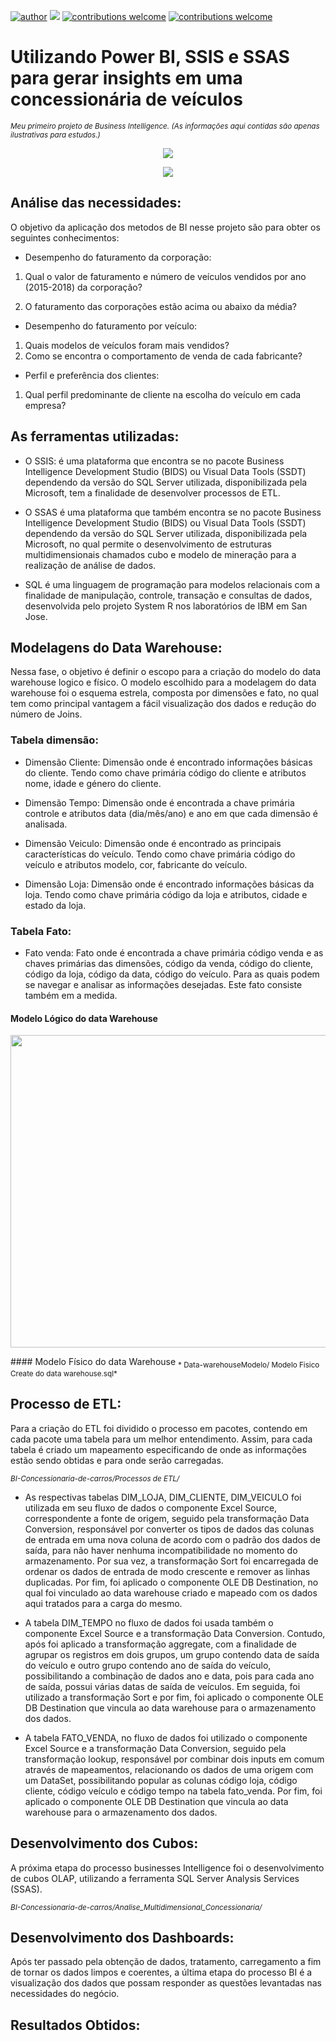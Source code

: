 [![author](https://img.shields.io/badge/author-AnaMariaCarvalho-red.svg)](https://www.linkedin.com/in/carvalhoanamaria/) [![](https://img.shields.io/badge/License-GPLv3-blue.svg)](http://perso.crans.org/besson/LICENSE.html) [![contributions welcome](https://img.shields.io/badge/contributions-welcome-brightgreen.svg?style=flat)](https://github.com/carvalhoanamaria) [![contributions welcome](https://img.shields.io/badge/redeSocial-lindedin-brightgreen.svg?style=flat)](https://www.linkedin.com/in/carvalhoanamaria)

# Utilizando Power BI, SSIS e SSAS para gerar insights em uma concessionária de veículos
<sub>*Meu primeiro projeto de Business Intelligence. (As informações aqui contidas são apenas ilustrativas para estudos.)*</sub>

<p align="center">
  <img src="Imagens-Telas-PowerBI/DesempenhoFaturamentoCorporacaoW.png" >
</p>

<p align="center">
  <img src="Imagens-Telas-PowerBI/DesempenhoFaturamentoCorporacaoM.png" >
</p>

## Análise das necessidades:
  O objetivo da aplicação dos metodos de BI nesse projeto são  para obter os seguintes conhecimentos:
* Desempenho do faturamento da corporação:
1. Qual o valor de faturamento e número de veículos vendidos por ano
(2015-2018) da corporação?

2. O faturamento das corporações estão acima ou abaixo da média?
* Desempenho do faturamento por veículo:
1. Quais modelos de veículos foram mais vendidos?
2. Como se encontra o comportamento de venda de cada fabricante?

* Perfil e preferência dos clientes:
1. Qual perfil predominante de cliente na escolha do veículo em cada
empresa?

## As ferramentas utilizadas:
* O SSIS: é uma plataforma que encontra se no pacote Business Intelligence Development Studio (BIDS) ou Visual Data Tools (SSDT) dependendo da versão do SQL Server utilizada, disponibilizada pela Microsoft, tem a finalidade de desenvolver processos de ETL.

* O SSAS é uma plataforma que também encontra se no pacote Business Intelligence Development Studio (BIDS) ou Visual Data Tools (SSDT) dependendo da versão do SQL Server utilizada, disponibilizada pela Microsoft, no qual permite o desenvolvimento de estruturas multidimensionais chamados cubo e modelo de mineração para a realização de análise de dados.

* SQL é uma linguagem de programação para modelos relacionais com a finalidade de manipulação, controle, transação e consultas de dados, desenvolvida pelo projeto System R nos laboratórios de IBM em San Jose.

## Modelagens do Data Warehouse:
   Nessa fase, o objetivo é definir o escopo para a criação do modelo do data warehouse logico e físico. O modelo escolhido para a modelagem do data warehouse foi o esquema estrela, composta por dimensões e fato, no qual tem como principal vantagem a fácil visualização dos dados e redução do número de Joins.
### Tabela dimensão:
* Dimensão Cliente: Dimensão onde é encontrado informações básicas do cliente. Tendo como chave primária código do cliente e atributos nome, idade e género do cliente.

* Dimensão Tempo: Dimensão onde é encontrada a chave primária controle e atributos data (dia/mês/ano) e ano em que cada dimensão é analisada.

* Dimensão Veiculo: Dimensão onde é encontrado as principais características do veículo. Tendo como chave primária código do veículo
e atributos modelo, cor, fabricante do veículo.

* Dimensão Loja: Dimensão onde é encontrado informações básicas da loja. Tendo como chave primária código da loja e atributos, cidade e
estado da loja.

### Tabela Fato: 
* Fato venda: Fato onde é encontrada a chave primária código venda e as chaves primárias das dimensões, código da venda, código do cliente, código da loja, código da data, código do veículo. Para as quais podem se navegar e analisar as informações desejadas. Este fato consiste também em a medida.

#### Modelo Lógico  do data Warehouse
<p align="center">
  <img src="Data-warehouse/Modelo Logico do data warehouse.jpg" width="550" height="500" >
</p>
#### Modelo Físico do data Warehouse
<sub>* Data-warehouseModelo/ Modelo Fisico Create do data warehouse.sql*</sub>

## Processo de ETL:
Para a criação do ETL foi dividido o processo em pacotes, contendo em cada pacote uma tabela para um melhor entendimento. Assim, para
cada tabela é criado um mapeamento especificando de onde as informações estão sendo obtidas e para onde serão carregadas.

<sub>*BI-Concessionaria-de-carros/Processos de ETL/*</sub>

 * As respectivas tabelas DIM_LOJA, DIM_CLIENTE, DIM_VEICULO foi utilizada em seu fluxo de dados o componente Excel Source, correspondente a fonte de origem, seguido pela transformação Data Conversion, responsável por converter os tipos de dados das colunas de entrada em uma nova coluna de acordo com o padrão dos dados de saída, para não haver nenhuma incompatibilidade no momento do armazenamento. Por sua vez, a transformação Sort foi encarregada de ordenar os dados de entrada de modo crescente e remover as linhas duplicadas. Por fim, foi aplicado o componente OLE DB Destination, no qual foi vinculado ao data warehouse criado e mapeado com os dados aqui tratados para a carga do mesmo.
 
 * A tabela DIM_TEMPO no fluxo de dados foi usada também o componente Excel Source e a transformação Data Conversion. Contudo, após foi aplicado a transformação aggregate, com a finalidade de agrupar os registros em dois grupos, um grupo contendo data de saída do veículo e outro grupo contendo ano de saída do veículo, possibilitando a combinação de dados ano e data, pois para cada ano de saída, possui várias datas de saída de veículos. Em seguida, foi utilizado a transformação Sort e por fim, foi aplicado o componente OLE DB Destination que vincula ao data warehouse para o armazenamento dos dados.
 
 * A tabela FATO_VENDA, no fluxo de dados foi utilizado o componente Excel Source e a transformação Data Conversion, seguido pela transformação lookup, responsável por combinar dois inputs em comum através de mapeamentos, relacionando os dados de uma origem com um DataSet, possibilitando popular as colunas código loja, código cliente, código veículo e código tempo na tabela fato_venda. Por fim, foi
aplicado o componente OLE DB Destination que vincula ao data warehouse para o armazenamento dos dados.

## Desenvolvimento dos Cubos:
A próxima etapa do processo businesses Intelligence foi o desenvolvimento de cubos OLAP, utilizando a ferramenta SQL Server Analysis
Services (SSAS).

<sub>*BI-Concessionaria-de-carros/Analise_Multidimensional_Concessionaria/*</sub>

## Desenvolvimento dos Dashboards:
Após ter passado pela obtenção de dados, tratamento, carregamento a fim de tornar os dados limpos e coerentes, a última etapa do processo BI é a visualização dos dados que possam responder as questões levantadas nas necessidades do negócio.

## Resultados Obtidos:






